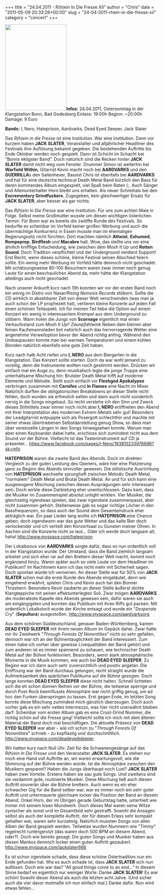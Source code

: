 +++
title = "24.04.2011 - R(h)ein In Die Fresse XII"
author = "Chris"
date = "2011-05-09 20:33:26+00:00"
slug = "24-04-2011-rhein-in-die-fresse-xii"
category = "concert"
+++

<img src="http://necroslaughter.de/wp-content/uploads/2011/05/2011-04-24-RIDF-12.jpg" alt="" title="2011-04-24 - RIDF 12" width="200" height="280" class="coverImg" />**Infos:**
24.04.2011, Ostersonntag in der Klangstation Bonn, Bad Godesberg
Einlass: 19:00h
Beginn: ~20:00h
Damage: 9 Euro

**Bands:** I, Nero, Hateprison, Aardvarks, Dead Eyed Seeper, Jack Slater

Das _R(h)ein in die Fresse_ ist eine Institution. War eine Institution. Denn vor kurzem haben **JACK SLATER**, Veranstalter und alljährlicher Headliner des Festivals ihre Auflösung bekannt gegeben. Die bestehenden Auftritte bis Ende Oktober werden noch gespielt. Dann ist Schicht im Schacht bei "Bonns ekligster Band". Doch natürlich sind die Recken hinter **JACK SLATER** damit nicht weg vom Fenster: Drummer Simon ist weiterhin bei **Warfield Within**, Gitarrist Kevin macht noch bei **AARDVARKS** und den **GUERRILLA**s den Saitenhexer, Bassist Chris ist ebenfalls bei **AARDVARKS** und hat für eine deutsche technical Death Metal Band kürzlich den Bass für deren kommendes Album eingespielt, viel Spaß beim Raten (;. Auch Sänger und Alleinunterhalter Horn bleibt uns erhalten. Als neuer Schreihals bei den **Excrementory Grindfuckers**. Zugegeben, kein gleichwertiger Ersatz für **JACK SLATER**, aber besser als gar nichts.

Das _R(h)ein In Die Fresse_ war eine Institution. Für uns zum achten Male in Folge. Selbst meine Großmutter wusste um diesen wichtigen österlichen Termin. Für Bonn war es bereits die zwölfte Runde des Festivals. So bedurfte es scheinbar im Vorfeld keiner großen Werbung und auch die übermächtige Konkurrenz in Essen musste man im ehemaligen Regierungssitz nicht fürchten. Dort machten nämlich **Atheist**, **Exhumed**, **Rompeprop**, **Birdflesh** und **Macabre** halt. Wow, das stellte uns vor eine ähnlich knifflige Entscheidung, wie zwischen dem _Mosh It Up_ und **Rotten Sound**. Doch Tradition verpflichtet und der Underground verdient Support! Erst Recht, wenn dieses schöne, kleine Festival seinen Abschied feiern sollte.
Ein wenig mehr Werbung im Vorfeld hätte dennoch nicht geschadet. Mit schätzungsweise 80-100 Besuchern waren zwar immer noch genug Leute für einen beschaulichen Abend da, mehr hätte der Klangstation alledings auch nicht geschadet.

Nach unserer Ankunft kurz nach 19h konnten wir vor der ersten Band noch ein wenig im Distro von Nasar/_Rising Nemesis Records_ stöbern. Sollte die CD wirklich in absehbarer Zeit von dieser Welt verschwinden (was man ja auch schon der LP prophezeit hat), verlieren kleine Konzerte auf jeden Fall einen schönen Teilaspekt. Ich für meinen Teil liebe die Option auf einem Konzert ein wenig in interessantem Krempel aus dem Underground zu stöbern. Wann holen die Jungs von **Scornage** eigentlich mal einen Verkaufsstand zum _Mosh It Up_? *Zaunpfahlwink*
Neben dem kleinen aber feinen Kaufsmannsladen bot natürlich auch das hervorragende Wetter eine angenehme Verweiloption bevor der Abend richtig anfing. 
Während den Umbaupausen konnte man bei warmen Temperaturen und einem kühlen Blonden natürlich ebenfalls eine gute Zeit haben.

Kurz nach halb Acht riefen uns **I, NERO** aus dem Biergarten in die Klangstation. Das Konzert sollte starten. Doch da war wohl jemand zu voreilig, denn die Instrumente wollten noch gestimmt werden. Drücken wir einfach mal ein Auge zu, denn musikalisch legte die junge Truppe eine unterhaltsame Mischung hin: Brutaler Death Metal trifft auf moderne Elemente und Melodie. Stellt euch einfach vor **Fleshgod Apokalypse** verbringen zusammen mit **Carnifex** und **In Flames** eine Nacht im Mixer. Natürlich durften die obligatorischen Breakdowns an dieser Stelle nicht fehlen, doch wurden sie erfreulich selten und dann auch nicht sonderlich nervig in die Songs eingebaut. So recht verstehe ich den Sinn und Zweck dieses Stilmittels zwar immer noch nicht aber **I, NERO** eröffneten den Abend mit ihrer Interpretation des modernen Extrem-Metals sehr gut!
Besonders der Leadgitarrist entpuppte sich als Posergott schlechthin und machte mit seiner etwas übertriebenen Selbstdarstellung genug Show, so dass man über vereinzelte Längen in den Songs hinwegsehen konnte. Warum man aber einen Keyboarder dabei hatte, erschloss sich zumindest nicht aus dem Sound vor der Bühne. Vielleicht ist das Tasteninstrument auf CD ja präsenter...
<a href="https://www.facebook.com/pages/I-Nero/193810233976696?sk=info">https://www.facebook.com/pages/I-Nero/193810233976696?sk=info</a>

**HATEPRISON** waren die zweite Band des Abends. Doch im direkten Vergleich zu der guten Leistung des Openers, wäre hier eine Platzierung ganz zu Beginn des Abends sinnvoller gewesen. Die stilistische Ausrichtung von **HATEPRISON** wechselte sprunghaft zwischen Melodic Death Metal, "normalem" Death Metal und Brutal Death Metal. An und für sich kann eine ausgewogene Mischung zwischen diesen Ausprägungen sehr interessant sein. Doch wirkte diese Darbietung eher unentschlossen. Dazu kam, dass die Musiker im Zusammenspiel absolut untight wirkten. Vier Musiker, die gleichzeitig irgendwas spielen, das zwar irgendwie zusammenpasst, aber nicht zusammen gehört. Stellenweise gab es sogar richtige Löcher in den Bassfrequenzen, so dass auch der Sound dem Gesamteindruck eher abträglich war. Ein paar Lieder lang wollte ich **HATEPRISON** eine Chance geben,  doch irgendwann war das gute Wetter und das kalte Bier doch verlockender und ich verließ den Konzertsaal zu Gunsten meiner Ohren. In Aachen sind die Konzerte nicht so laut... Oder ich werde doch langsam alt, haha!
<a href="http://www.myspace.com/hateprison">http://www.myspace.com/hateprison</a>

Der Lokalbonus von **AARDVARKS** sorgte dafür, dass es nun ordentlich voll in der Klangstation wurde. Der Umstand, dass die Band ziemlich langsam arbeitet und sich eher rar auf den Brettern dieser Welt macht, kommt noch ergänzend hinzu. Waren später auch so viele Leute vor dem Headliner im Publikum? Im Nachhinein kann ich das nicht mehr mit Sicherheit sagen. Doch spontan würde ich verneinen.
An dieser Stelle war für 50% von **JACK SLATER** schon mal die erste Runde des Abends eingeläutet, denn wie eingehend erwähnt, spielen Chris und Kevin auch bei den Bonner Thrashern. Besonders Kevin zauberte an dieser Stelle äußerst dichte Klangteppiche mit seinen effektunterlegten Soli. Zwar mögen **AARDVARKS** die moderateste Kapelle des Abends gewesen sein, dafür waren sie auch am eingängigsten und konnten das Publikum mit ihren Riffs gut packen. Mit ordentlich Lokalkolorit wurde der Kirche entsagt und wurde ein "_Desperate Cry_" (**Sepultura**) ausgestoßen.
<a href="http://www.myspace.com/aardvarksorg">http://www.myspace.com/aardvarksorg</a>

Aus dem schönen Süddeutschland, genauer Baden-Württemberg, kamen **DEAD EYED SLEEPER** mit ihrem neuen Album im Gepäck daher. Zwar hatte mir ihr Zweitwerk "_Through Forests Of Nonentities_" nicht so sehr gefallen, dennoch war ich an der Bühnentauglichkeit der Band interessiert. Zum einen habe ich vorher über gewisse Livequalitäten der Band gehört und zum anderen ist es immer spannend zu schauen, wie technischer Death Metal auf der Bühne funktioniert. Besonders, wenn stark atmosphärische Momente in die Musik kommen, wie auch bei **DEAD EYED SLEEPER**.
Zu Beginn war ich dann auch sehr zuversichtlich und positiv angetan. Die Eröffnung war der Band durchaus gelungen, recht straight wurde die Aufmerksamkeit des spärlichen Publikums auf die Bühne gezogen. Doch lange konnten **DEAD EYED SLEEPER** diese nicht halten. Schnell lichteten sich die eh schon dünnen Reihen vor der Bühne, die teilweise sperrige und durch Post-Rock beeinflusste Atmosphäre war nicht griffig genug, um ad hoc den Funken überspringen zu lassen. Erst gegen Ende, im letzten Song konnte diese Mischung zumindest mich gänzlich überzeugen. Doch auch vorher gab es ein sehr nettes Intermezzo, was hier nicht unerwähnt bleiben darf: Scheinbar vom ersten Album gab es eine Crust-Grind Nummer, die richtig schön auf die Fresse ging! Vielleicht sollte ich mich mit dem älteren Material der Band doch mal beschäftigen. Die aktuelle Präsenz von **DEAD EYED SLEEPER** war aber - wie ich schon zu "_Through Forests Of Nonentities_" schrieb - zu kopflastig und durchschnittlich.
<a href="http://www.myspace.com/deadeyedsleeper">http://www.myspace.com/deadeyedsleeper</a>

Wir hatten kurz nach Null Uhr. Zeit für die Schwanengesänge auf das _R(h)ein In Die Fresse_ und den Veranstalter **JACK SLATER**. Es stehen nur noch eine Hand voll Auftritte an, wir waren erwartungsvoll, wie die Stimmung auf der Bühne werden würde. Ist die Atmosphäre zwischen den Musikern gespannt? Haben die Jungs überhaupt noch Lust?
**JACK SLATER** haben zwei Vorteile. Erstens haben sie sau gute Songs. Und zweitens sind sie verdammt gute, routinierte Musiker. Diese Mischung ließ auch diesen Auftritt souverän über die Bühne brettern. Auch wenn es ein eher schwacher Gig für die Band selber war, war es immer noch ein sehr guter Auftritt und untermauerte gleichsam locker die Position der Band an diesem Abend.
Onkel Horn, der im Übrigen gerade Geburtstag hatte, unterhielt wie immer mit seinem losen Mundwerk. Doch dieses Mal waren seine Witze zynischer als sonst und im Gesamtbild sehr gestrafft. Sowohl die Ansagen selbst als auch der komplette Auftritt, der für diesen Erlass sehr kompakt gehalten war,  waren sehr kurzatmig. Natürlich mussten Songs von allen Alben der Band gespielt werden. Teilweise wurden Nummern wie "_Timmy_" regelrecht runtergerotzt (das waren doch 500 BPM an diesem Abend, oder?). Doch wie bereits gesagt: Die guten Songs und Musiker haben aus diesen Mankos dennoch locker einen guten Auftritt gezaubert.
<a href="http://www.myspace.com/jackslater666">http://www.myspace.com/jackslater666</a>

Es ist schon irgendwie schade, dass diese schöne Ostertradition nun ein Ende gefunden hat. Wie es auch schade ist, dass **JACK SLATER** sich nun auflösen. Doch wie war das? "All good things come to an end..." In diesem Sinne bedarf es eigentlich nur weniger Worte: Danke **JACK SLATER**! Es war schön! Sowohl dieser Abend als  auch die letzten acht Jahre. (Und sicher auch die vier davor mutmaße ich nun einfach mal.) Danke dafür. Nun wird etwas fehlen...   
